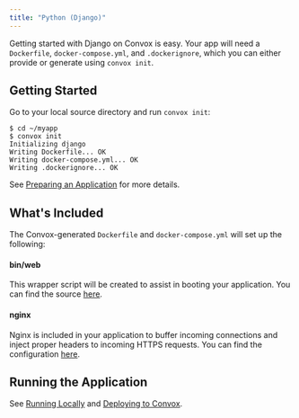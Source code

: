 ```yaml
---
title: "Python (Django)"
---
```


Getting started with Django on Convox is easy. Your app will need a `Dockerfile`, `docker-compose.yml`, and `.dockerignore`, which you can either provide or generate using `convox init`.

## Getting Started

Go to your local source directory and run `convox init`:

    $ cd ~/myapp
    $ convox init
    Initializing django
    Writing Dockerfile... OK
    Writing docker-compose.yml... OK
    Writing .dockerignore... OK

See [Preparing an Application](/docs/preparing-an-application) for more details.

## What's Included

The Convox-generated `Dockerfile` and `docker-compose.yml` will set up the following:

#### bin/web

This wrapper script will be created to assist in booting your application. You can find the source [here](https://github.com/convox/django/blob/master/bin/web).

#### nginx

Nginx is included in your application to buffer incoming connections and inject proper headers to incoming HTTPS requests. You can find the configuration [here](https://github.com/convox/django/blob/master/conf/nginx.conf).

## Running the Application

See [Running Locally](/docs/running-locally) and [Deploying to Convox](/docs/deploying-to-convox).
